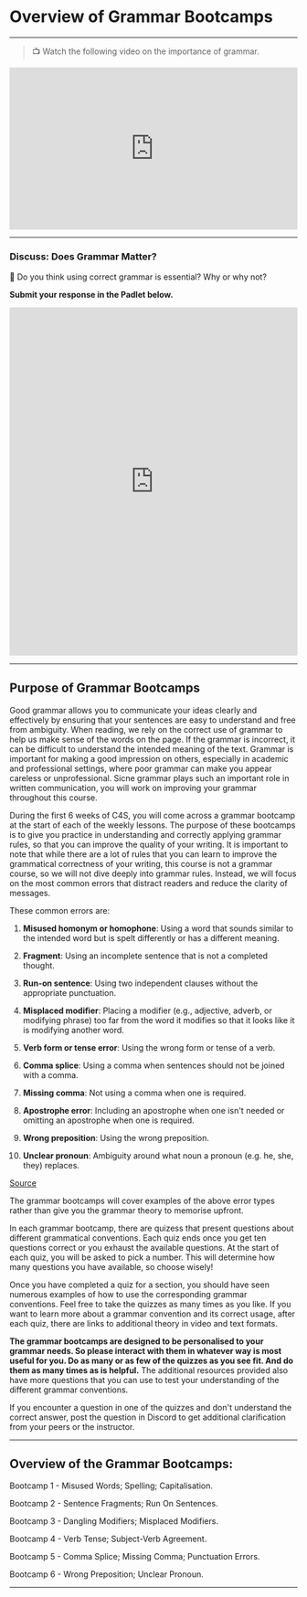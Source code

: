 # Overview of Grammar Bootcamps

---

> 📺 Watch the following video on the importance of grammar.

<div style="position: relative; padding-bottom: 56.25%; height: 0;"><iframe src="https://www.youtube.com/embed/Wn_eBrIDUuc" title="YouTube video player" frameborder="0" allow="accelerometer; autoplay; clipboard-write; encrypted-media; gyroscope; picture-in-picture" allowfullscreen style="position: absolute; top: 0; left: 0; width: 100%; height: 100%;"></iframe></div>

---

### Discuss: Does Grammar Matter?

<aside>

💬 Do you think using correct grammar is essential? Why or why not? 

**Submit your response in the Padlet below.**
  
</aside>

<div style="border:1px solid rgba(0,0,0,0.1);border-radius:2px;box-sizing:border-box;overflow:hidden;position:relative;width:100%;background:#F4F4F4"><iframe src="https://padlet.com/curriculumpad/g7koqb9vy07ngw3o" frameborder="0" allow="camera;microphone;geolocation" style="width:100%;height:608px;display:block;padding:0;margin:0"></iframe></div>

---

## Purpose of Grammar Bootcamps

Good grammar allows you to communicate your ideas clearly and effectively by ensuring that your sentences are easy to understand and free from ambiguity. When reading, we rely on the correct use of grammar to help us make sense of the words on the page. If the grammar is incorrect, it can be difficult to understand the intended meaning of the text. Grammar is important for making a good impression on others, especially in academic and professional settings, where poor grammar can make you appear careless or unprofessional. Sicne grammar plays such an important role in written communication, you will work on improving your grammar throughout this course.

During the first 6 weeks of C4S, you will come across a grammar bootcamp at the start of each of the weekly lessons. The purpose of these bootcamps is to give you practice in understanding and correctly applying grammar rules, so that you can improve the quality of your writing. It is important to note that while there are a lot of rules that you can learn to improve the grammatical correctness of your writing, this course is not a grammar course, so we will not dive deeply into grammar rules. Instead, we will focus on the most common errors that distract readers and reduce the clarity of messages. 

<aside>
  
These common errors are:

1. **Misused homonym or homophone**: Using a word that sounds similar to the intended word but is spelt differently or has a different meaning.

2. **Fragment**: Using an incomplete sentence that is not a completed thought. 

3. **Run-on sentence**: Using two independent clauses without the appropriate punctuation.

4. **Misplaced modifier**: Placing a modifier (e.g., adjective, adverb, or modifying phrase) too far from the word it modifies so that it looks like it is modifying another word.

5. **Verb form or tense error**: Using the wrong form or tense of a verb.

6. **Comma splice**: Using a comma when sentences should not be joined with a comma.

7. **Missing comma**: Not using a comma when one is required. 

8. **Apostrophe error**: Including an apostrophe when one isn't needed or omitting an apostrophe when one is required.

9. **Wrong preposition**: Using the wrong preposition.

10. **Unclear pronoun**: Ambiguity around what noun a pronoun (e.g. he, she, they) replaces.

[Source](https://openoregon.pressbooks.pub/wrd/back-matter/grammar-and-style/)
  
</aside>

The grammar bootcamps will cover examples of the above error types rather than give you the grammar theory to memorise upfront. 

In each grammar bootcamp, there are quizess that present questions about different grammatical conventions. Each quiz ends once you get ten questions correct or you exhaust the available questions. At the start of each quiz, you will be asked to pick a number. This will determine how many questions you have available, so choose wisely!

Once you have completed a quiz for a section, you should have seen numerous examples of how to use the corresponding grammar conventions. Feel free to take the quizzes as many times as you like. If you want to learn more about a grammar convention and its correct usage, after each quiz, there are links to additional theory in video and text formats. 

**The grammar bootcamps are designed to be personalised to your grammar needs. So please interact with them in whatever way is most useful for you. Do as many or as few of the quizzes as you see fit. And do them as many times as is helpful.** The additional resources provided also have more questions that you can use to test your understanding of the different grammar conventions.

If you encounter a question in one of the quizzes and don't understand the correct answer, post the question in Discord to get additional clarification from your peers or the instructor.

---

## Overview of the Grammar Bootcamps:

Bootcamp 1 - Misused Words; Spelling; Capitalisation.

Bootcamp 2 - Sentence Fragments; Run On Sentences.

Bootcamp 3 - Dangling Modifiers; Misplaced Modifiers.

Bootcamp 4 - Verb Tense; Subject-Verb Agreement.

Bootcamp 5 - Comma Splice; Missing Comma; Punctuation Errors.

Bootcamp 6 - Wrong Preposition; Unclear Pronoun.

---
